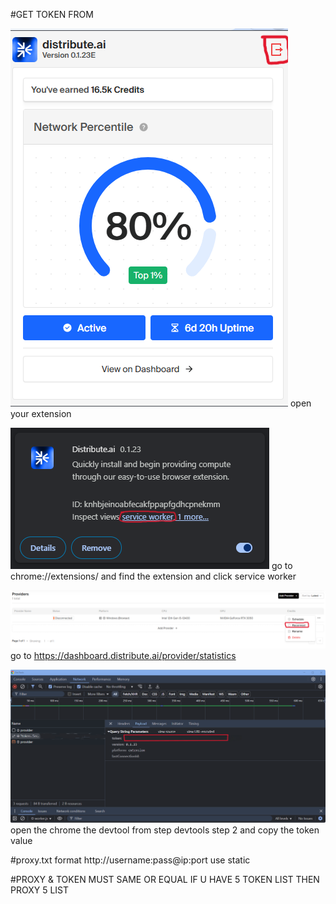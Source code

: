 #GET TOKEN FROM

![1](./pics/1.png)
open your extension

![2](./pics/2.png)
go to chrome://extensions/ and find the extension and click service worker

![3](./pics/3.png)
go to https://dashboard.distribute.ai/provider/statistics

![4](./pics/4.png)
open the chrome the devtool from step devtools step 2 and copy the token value

#proxy.txt format http://username:pass@ip:port use static

#PROXY & TOKEN MUST SAME OR EQUAL IF U HAVE 5 TOKEN LIST THEN PROXY 5 LIST
